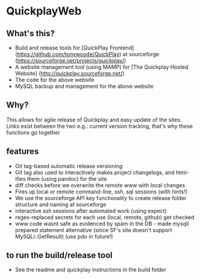 QuickplayWeb
============

## What's this?
* Build and release tools for [QuickPlay Frontend] (https://github.com/tonywoode/QuickPlay) at sourceforge (https://sourceforge.net/projects/quickplay/)
* A website management tool (using MAMP) for [The Quickplay Hosted Website] (http://quickplay.sourceforge.net/)
* The code for the above website
* MySQL backup and management for the above website

## Why?
This allows for agile release of Quickplay and easy update of the sites. Links exist between the two e.g.: current version tracking, that's why these functions go together

## features
* Git tag-based automatic release versioning
* Git tag also used to interactively makes project changelogs, and html-ifies them (using pandoc) for the site
* diff checks before we overwrite the remote www with local changes
* Fires up local or remote command-line, ssh, sql sessions (with hints!)
* We use the sourceforge API key functionality to create release folder structure and naming at sourceforge
* interactive ssh sessions after automated work (using expect)
* regex-replaced secrets for each use (local, remote, github) get checked
* www code wasnt safe as evidenced by spam in the DB - made mysqli prepared statement alternative (since SF's site doesn't support MySQLi::GetResult) (use pdo in future!)

## to run the build/release tool
* See the readme and quickplay instructions in the build folder
